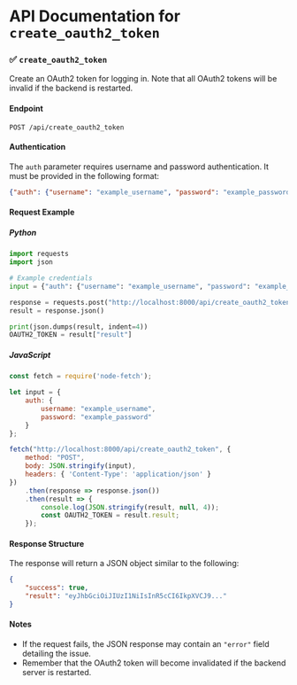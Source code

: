 # API Documentation for `create_oauth2_token`

### ✅ `create_oauth2_token`

Create an OAuth2 token for logging in. Note that all OAuth2 tokens will be invalid if the backend is restarted.

#### Endpoint
```
POST /api/create_oauth2_token
```

#### Authentication
The `auth` parameter requires username and password authentication. It must be provided in the following format:
```json
{"auth": {"username": "example_username", "password": "example_password"}}
```

#### Request Example

##### Python
```python
import requests
import json

# Example credentials
input = {"auth": {"username": "example_username", "password": "example_password"}}

response = requests.post("http://localhost:8000/api/create_oauth2_token", json=input)
result = response.json()

print(json.dumps(result, indent=4))
OAUTH2_TOKEN = result["result"]
```

##### JavaScript
```javascript
const fetch = require('node-fetch');

let input = {
    auth: {
        username: "example_username",
        password: "example_password"
    }
};

fetch("http://localhost:8000/api/create_oauth2_token", {
    method: "POST",
    body: JSON.stringify(input),
    headers: { 'Content-Type': 'application/json' }
})
    .then(response => response.json())
    .then(result => {
        console.log(JSON.stringify(result, null, 4));
        const OAUTH2_TOKEN = result.result;
    });
```

#### Response Structure
The response will return a JSON object similar to the following:
```json
{
    "success": true,
    "result": "eyJhbGciOiJIUzI1NiIsInR5cCI6IkpXVCJ9..."
}
```

#### Notes
- If the request fails, the JSON response may contain an `"error"` field detailing the issue.
- Remember that the OAuth2 token will become invalidated if the backend server is restarted.